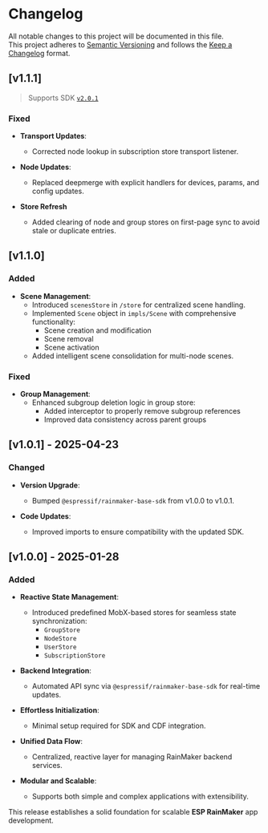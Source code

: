 # Changelog

All notable changes to this project will be documented in this file.  
This project adheres to [Semantic Versioning](https://semver.org/spec/v2.0.0.html) and follows the [Keep a Changelog](https://keepachangelog.com/en/1.0.0/) format.

## [v1.1.1]

> Supports SDK [`v2.0.1`](https://www.npmjs.com/package/@espressif/rainmaker-base-sdk/v/2.0.1)

### Fixed

- **Transport Updates**:
  - Corrected node lookup in subscription store transport listener.

- **Node Updates**:
  - Replaced deepmerge with explicit handlers for devices, params, and config updates.

- **Store Refresh**
  - Added clearing of node and group stores on first-page sync to avoid stale or duplicate entries.

## [v1.1.0]

### Added

- **Scene Management**:
  - Introduced `scenesStore` in `/store` for centralized scene handling.
  - Implemented `Scene` object in `impls/Scene` with comprehensive functionality:
    - Scene creation and modification
    - Scene removal
    - Scene activation
  - Added intelligent scene consolidation for multi-node scenes.

### Fixed

- **Group Management**:
  - Enhanced subgroup deletion logic in group store:
    - Added interceptor to properly remove subgroup references
    - Improved data consistency across parent groups

## [v1.0.1] - 2025-04-23

### Changed

- **Version Upgrade**:
  - Bumped `@espressif/rainmaker-base-sdk` from v1.0.0 to v1.0.1.

- **Code Updates**:
  - Improved imports to ensure compatibility with the updated SDK.

## [v1.0.0] - 2025-01-28

### Added

- **Reactive State Management**:
  - Introduced predefined MobX-based stores for seamless state synchronization:
    - `GroupStore`
    - `NodeStore`
    - `UserStore`
    - `SubscriptionStore`

- **Backend Integration**:
  - Automated API sync via `@espressif/rainmaker-base-sdk` for real-time updates.

- **Effortless Initialization**:
  - Minimal setup required for SDK and CDF integration.

- **Unified Data Flow**:
  - Centralized, reactive layer for managing RainMaker backend services.

- **Modular and Scalable**:
  - Supports both simple and complex applications with extensibility.

This release establishes a solid foundation for scalable **ESP RainMaker** app development.
